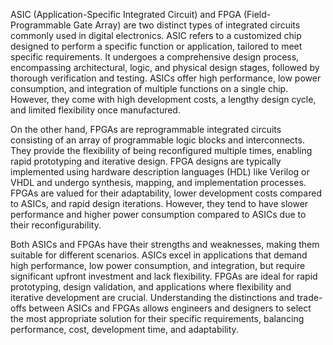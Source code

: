ASIC (Application-Specific Integrated Circuit) and FPGA (Field-Programmable Gate Array) are two distinct types of integrated circuits commonly used in digital electronics. ASIC refers to a customized chip designed to perform a specific function or application, tailored to meet specific requirements. It undergoes a comprehensive design process, encompassing architectural, logic, and physical design stages, followed by thorough verification and testing. ASICs offer high performance, low power consumption, and integration of multiple functions on a single chip. However, they come with high development costs, a lengthy design cycle, and limited flexibility once manufactured.

On the other hand, FPGAs are reprogrammable integrated circuits consisting of an array of programmable logic blocks and interconnects. They provide the flexibility of being reconfigured multiple times, enabling rapid prototyping and iterative design. FPGA designs are typically implemented using hardware description languages (HDL) like Verilog or VHDL and undergo synthesis, mapping, and implementation processes. FPGAs are valued for their adaptability, lower development costs compared to ASICs, and rapid design iterations. However, they tend to have slower performance and higher power consumption compared to ASICs due to their reconfigurability.

Both ASICs and FPGAs have their strengths and weaknesses, making them suitable for different scenarios. ASICs excel in applications that demand high performance, low power consumption, and integration, but require significant upfront investment and lack flexibility. FPGAs are ideal for rapid prototyping, design validation, and applications where flexibility and iterative development are crucial. Understanding the distinctions and trade-offs between ASICs and FPGAs allows engineers and designers to select the most appropriate solution for their specific requirements, balancing performance, cost, development time, and adaptability.





